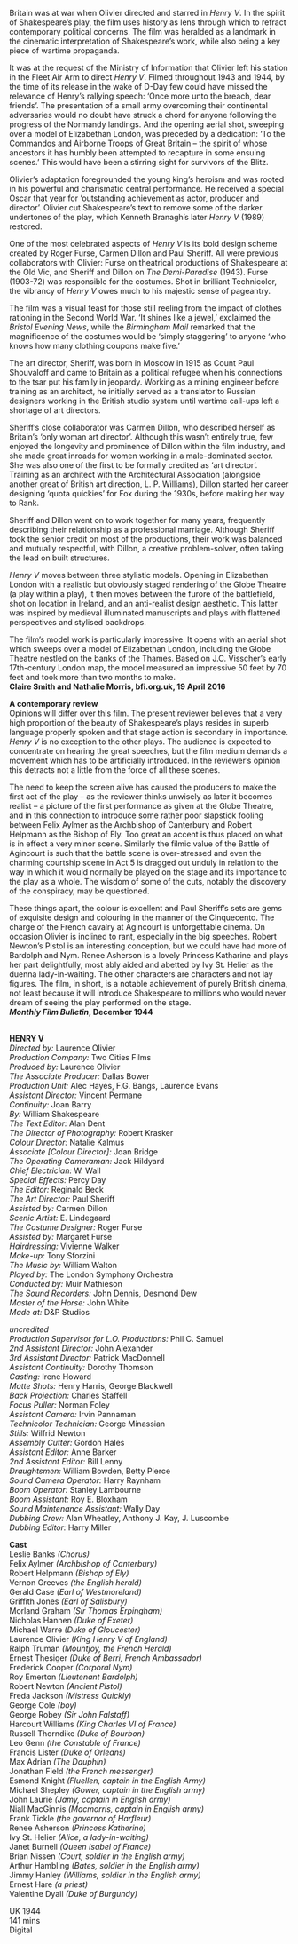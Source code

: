 
Britain was at war when Olivier directed and starred in _Henry V_. In the spirit of Shakespeare’s play, the film uses history as lens through which to refract contemporary political concerns. The film was heralded as a landmark in the cinematic interpretation of Shakespeare’s work, while also being a key piece of wartime propaganda.

It was at the request of the Ministry of Information that Olivier left his station in the Fleet Air Arm to direct _Henry V_. Filmed throughout 1943 and 1944, by the time of its release in the wake of D-Day few could have missed the relevance of Henry’s rallying speech: ‘Once more unto the breach, dear friends’. The presentation of a small army overcoming their continental adversaries would no doubt have struck a chord for anyone following the progress of the Normandy landings. And the opening aerial shot, sweeping over a model of Elizabethan London, was preceded by a dedication: ‘To the Commandos and Airborne Troops of Great Britain – the spirit of whose ancestors it has humbly been attempted to recapture in some ensuing scenes.’ This would have been a stirring sight for survivors of the Blitz.

Olivier’s adaptation foregrounded the young king’s heroism and was rooted in his powerful and charismatic central performance. He received a special Oscar that year for ‘outstanding achievement as actor, producer and director’. Olivier cut Shakespeare’s text to remove some of the darker undertones of the play, which Kenneth Branagh’s later _Henry V_ (1989) restored.

One of the most celebrated aspects of _Henry V_ is its bold design scheme created by Roger Furse, Carmen Dillon and Paul Sheriff. All were previous collaborators with Olivier: Furse on theatrical productions of Shakespeare at the Old Vic, and Sheriff and Dillon on _The Demi-Paradise_ (1943). Furse (1903-72) was responsible for the costumes. Shot in brilliant Technicolor, the vibrancy of _Henry V_ owes much to his majestic sense of pageantry.

The film was a visual feast for those still reeling from the impact of clothes rationing in the Second World War. ‘It shines like a jewel,’ exclaimed the _Bristol Evening News_, while the _Birmingham Mail_ remarked that the magnificence of the costumes would be ‘simply staggering’ to anyone ‘who knows how many clothing coupons make five.’

The art director, Sheriff, was born in Moscow in 1915 as Count Paul Shouvaloff and came to Britain as a political refugee when his connections to the tsar put his family in jeopardy. Working as a mining engineer before training as an architect, he initially served as a translator to Russian designers working in the British studio system until wartime call-ups left a shortage of art directors.

Sheriff’s close collaborator was Carmen Dillon, who described herself as Britain’s ‘only woman art director’. Although this wasn’t entirely true, few enjoyed the longevity and prominence of Dillon within the film industry, and she made great inroads for women working in a male-dominated sector. She was also one of the first to be formally credited as ‘art director’. Training as an architect with the Architectural Association (alongside another great of British art direction, L. P. Williams), Dillon started her career designing ‘quota quickies’ for Fox during the 1930s, before making her way to Rank.

Sheriff and Dillon went on to work together for many years, frequently describing their relationship as a professional marriage. Although Sheriff took the senior credit on most of the productions, their work was balanced and mutually respectful, with Dillon, a creative problem-solver, often taking the lead on built structures.

_Henry V_ moves between three stylistic models. Opening in Elizabethan London with a realistic but obviously staged rendering of the Globe Theatre (a play within a play), it then moves between the furore of the battlefield, shot on location in Ireland, and an anti-realist design aesthetic. This latter was inspired by medieval illuminated manuscripts and plays with flattened perspectives and stylised backdrops.

The film’s model work is particularly impressive. It opens with an aerial shot which sweeps over a model of Elizabethan London, including the Globe Theatre nestled on the banks of the Thames. Based on J.C. Visscher’s early 17th-century London map, the model measured an impressive 50 feet by 70 feet and took more than two months to make.  
**Claire Smith and Nathalie Morris, bfi.org.uk, 19 April 2016**

**A contemporary review**  
Opinions will differ over this film. The present reviewer believes that a very high proportion of the beauty of Shakespeare’s plays resides in superb language properly spoken and that stage action is secondary in importance. _Henry V_ is no exception to the other plays. The audience is expected to concentrate on hearing the great speeches, but the film medium demands a movement which has to be artificially introduced. In the reviewer’s opinion this detracts not a little from the force of all these scenes.

The need to keep the screen alive has caused the producers to make the first act of the play – as the reviewer thinks unwisely as later it becomes realist – a picture of the first performance as given at the Globe Theatre, and in this connection to introduce some rather poor slapstick fooling between Felix Aylmer as the Archbishop of Canterbury and Robert Helpmann as the Bishop of Ely. Too great an accent is thus placed on what is in effect a very minor scene. Similarly the filmic value of the Battle of Agincourt is such that the battle scene is over-stressed and even the charming courtship scene in Act 5 is dragged out unduly in relation to the way in which it would normally be played on the stage and its importance to the play as a whole. The wisdom of some of the cuts, notably the discovery of the conspiracy, may be questioned.

These things apart, the colour is excellent and Paul Sheriff’s sets are gems of exquisite design and colouring in the manner of the Cinquecento. The charge of the French cavalry at Agincourt is unforgettable cinema. On occasion Olivier is inclined to rant, especially in the big speeches. Robert Newton’s Pistol is an interesting conception, but we could have had more of Bardolph and Nym. Renee Asherson is a lovely Princess Katharine and plays her part delightfully, most ably aided and abetted by Ivy St. Helier as the duenna lady-in-waiting. The other characters are characters and not lay figures. The film, in short, is a notable achievement of purely British cinema, not least because it will introduce Shakespeare to millions who would never dream of seeing the play performed on the stage.  
**_Monthly Film Bulletin_, December 1944**
<br><br>

**HENRY V**  
_Directed by:_ Laurence Olivier  
_Production Company:_ Two Cities Films  
_Produced by:_ Laurence Olivier  
_The Associate Producer:_ Dallas Bower  
_Production Unit:_ Alec Hayes, F.G. Bangs,  Laurence Evans  
_Assistant Director:_ Vincent Permane  
_Continuity:_ Joan Barry  
_By:_ William Shakespeare  
_The Text Editor:_ Alan Dent  
_The Director of Photography:_ Robert Krasker  
_Colour Director:_ Natalie Kalmus  
_Associate [Colour Director]:_ Joan Bridge  
_The Operating Cameraman:_ Jack Hildyard  
_Chief Electrician:_ W. Wall  
_Special Effects:_ Percy Day  
_The Editor:_ Reginald Beck  
_The Art Director:_ Paul Sheriff  
_Assisted by:_ Carmen Dillon  
_Scenic Artist:_ E. Lindegaard  
_The Costume Designer:_ Roger Furse  
_Assisted by:_ Margaret Furse  
_Hairdressing:_ Vivienne Walker  
_Make-up:_ Tony Sforzini  
_The Music by:_ William Walton  
_Played by:_ The London Symphony Orchestra  
_Conducted by:_ Muir Mathieson  
_The Sound Recorders:_ John Dennis, Desmond Dew  
_Master of the Horse:_ John White  
_Made at:_ D&P Studios

_uncredited_  
_Production Supervisor for L.O. Productions:_  Phil C. Samuel  
_2nd Assistant Director:_ John Alexander  
_3rd Assistant Director:_ Patrick MacDonnell  
_Assistant Continuity:_ Dorothy Thomson  
_Casting:_ Irene Howard  
_Matte Shots:_ Henry Harris, George Blackwell  
_Back Projection:_ Charles Staffell  
_Focus Puller:_ Norman Foley  
_Assistant Camera:_ Irvin Pannaman  
_Technicolor Technician:_ George Minassian  
_Stills:_ Wilfrid Newton  
_Assembly Cutter:_ Gordon Hales  
_Assistant Editor:_ Anne Barker  
_2nd Assistant Editor:_ Bill Lenny  
_Draughtsmen:_ William Bowden, Betty Pierce  
_Sound Camera Operator:_ Harry Raynham  
_Boom Operator:_ Stanley Lambourne  
_Boom Assistant:_ Roy E. Bloxham  
_Sound Maintenance Assistant:_ Wally Day  
_Dubbing Crew:_ Alan Wheatley, Anthony J. Kay,  J. Luscombe  
_Dubbing Editor:_ Harry Miller

**Cast**  
Leslie Banks _(Chorus)_  
Felix Aylmer _(Archbishop of Canterbury)_  
Robert Helpmann _(Bishop of Ely)_  
Vernon Greeves _(the English herald)_  
Gerald Case _(Earl of Westmoreland)_  
Griffith Jones _(Earl of Salisbury)_  
Morland Graham _(Sir Thomas Erpingham)_  
Nicholas Hannen _(Duke of Exeter)_  
Michael Warre _(Duke of Gloucester)_  
Laurence Olivier _(King Henry V of England)_  
Ralph Truman _(Mountjoy, the French Herald)_  
Ernest Thesiger _(Duke of Berri, French Ambassador)_  
Frederick Cooper _(Corporal Nym)_  
Roy Emerton _(Lieutenant Bardolph)_  
Robert Newton _(Ancient Pistol)_  
Freda Jackson _(Mistress Quickly)_  
George Cole _(boy)_  
George Robey _(Sir John Falstaff)_  
Harcourt Williams _(King Charles VI of France)_  
Russell Thorndike _(Duke of Bourbon)_  
Leo Genn _(the Constable of France)_  
Francis Lister _(Duke of Orleans)_  
Max Adrian _(The Dauphin)_  
Jonathan Field _(the French messenger)_  
Esmond Knight  _(Fluellen, captain in the English Army)_  
Michael Shepley  _(Gower, captain in the English army)_  
John Laurie _(Jamy, captain in English army)_  
Niall MacGinnis  _(Macmorris, captain in English army)_  
Frank Tickle _(the governor of Harfleur)_  
Renee Asherson _(Princess Katherine)_  
Ivy St. Helier _(Alice, a lady-in-waiting)_  
Janet Burnell _(Queen Isabel of France)_  
Brian Nissen _(Court, soldier in the English army)_  
Arthur Hambling _(Bates, soldier in the English army)_  
Jimmy Hanley _(Williams, soldier in the English army)_  
Ernest Hare _(a priest)_  
Valentine Dyall _(Duke of Burgundy)_  

UK 1944  
141 mins  
Digital
<br><br>
<!--stackedit_data:
eyJoaXN0b3J5IjpbMjAzMzgyNjkwOV19
-->